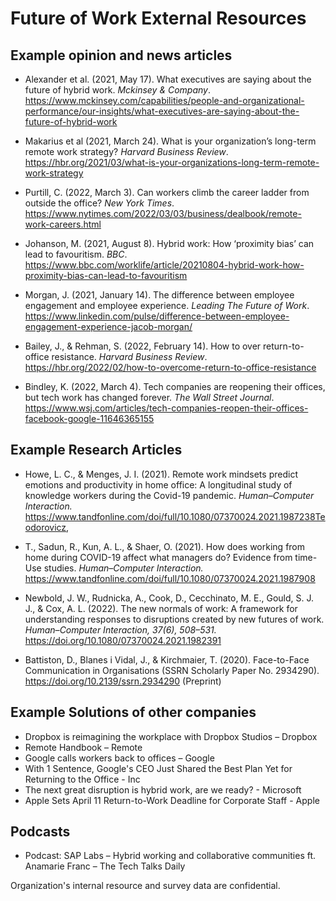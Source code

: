 # Future of Work External Resources

## Example opinion and news articles

* Alexander et al. (2021, May 17). What executives are saying about the future of hybrid work. *Mckinsey & Company*. https://www.mckinsey.com/capabilities/people-and-organizational-performance/our-insights/what-executives-are-saying-about-the-future-of-hybrid-work

 * Makarius et al (2021, March 24). What is your organization’s long-term remote work strategy? *Harvard Business Review*. https://hbr.org/2021/03/what-is-your-organizations-long-term-remote-work-strategy

* Purtill, C. (2022, March 3). Can workers climb the career ladder from outside the office? *New York Times*. https://www.nytimes.com/2022/03/03/business/dealbook/remote-work-careers.html

* Johanson, M. (2021, August 8). Hybrid work: How ‘proximity bias’ can lead to favouritism. *BBC*. https://www.bbc.com/worklife/article/20210804-hybrid-work-how-proximity-bias-can-lead-to-favouritism

* Morgan, J. (2021, January 14). The difference between employee engagement and employee experience. *Leading The Future of Work*. https://www.linkedin.com/pulse/difference-between-employee-engagement-experience-jacob-morgan/

* Bailey, J., & Rehman, S. (2022, February 14). How to over return-to-office resistance. *Harvard Business Review*. https://hbr.org/2022/02/how-to-overcome-return-to-office-resistance

* Bindley, K. (2022, March 4). Tech companies are reopening their offices, but tech work has changed forever. *The Wall Street Journal*. https://www.wsj.com/articles/tech-companies-reopen-their-offices-facebook-google-11646365155


## Example Research Articles

* Howe, L. C., & Menges, J. I. (2021). Remote work mindsets predict emotions and productivity in home office: A longitudinal study of knowledge workers during the Covid-19 pandemic. *Human–Computer Interaction.* https://www.tandfonline.com/doi/full/10.1080/07370024.2021.1987238Teodorovicz, 

* T., Sadun, R., Kun, A. L., & Shaer, O. (2021). How does working from home during COVID-19 affect what managers do? Evidence from time-Use studies. *Human–Computer Interaction.* https://www.tandfonline.com/doi/full/10.1080/07370024.2021.1987908

* Newbold, J. W., Rudnicka, A., Cook, D., Cecchinato, M. E., Gould, S. J. J., & Cox, A. L. (2022). The new normals of work: A framework for understanding responses to disruptions created by new futures of work. *Human–Computer Interaction, 37(6), 508–531.* https://doi.org/10.1080/07370024.2021.1982391

* Battiston, D., Blanes i Vidal, J., & Kirchmaier, T. (2020). Face-to-Face Communication in Organisations (SSRN Scholarly Paper No. 2934290). https://doi.org/10.2139/ssrn.2934290 (Preprint)

## Example Solutions of other companies
-	Dropbox is reimagining the workplace with Dropbox Studios – Dropbox
-	Remote Handbook – Remote
-	Google calls workers back to offices – Google
-	With 1 Sentence, Google's CEO Just Shared the Best Plan Yet for Returning to the Office - Inc
-	The next great disruption is hybrid work, are we ready? - Microsoft
-	Apple Sets April 11 Return-to-Work Deadline for Corporate Staff - Apple

## Podcasts
-	Podcast: SAP Labs – Hybrid working and collaborative communities ft. Anamarie Franc – The Tech Talks Daily

Organization's internal resource and survey data are confidential.
